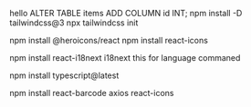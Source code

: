 hello
ALTER TABLE items ADD COLUMN id INT;
npm install -D tailwindcss@3
npx tailwindcss init




npm install @heroicons/react
npm install react-icons 


npm install react-i18next i18next   this for language commaned 


npm install typescript@latest


npm install react-barcode axios react-icons
 












